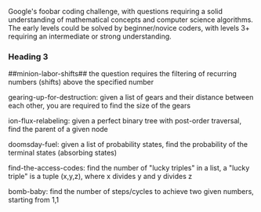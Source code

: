 Google's foobar coding challenge, with questions requiring a solid understanding of mathematical concepts and computer science algorithms. The early levels could be solved by beginner/novice coders, with levels 3+ requiring an intermediate or strong understanding.

### Heading 3 ###

##minion-labor-shifts##
the question requires the filtering of recurring numbers (shifts) above the specified number

gearing-up-for-destruction: given a list of gears and their distance between each other, you are required to find the size of the gears

ion-flux-relabeling: given a perfect binary tree with post-order traversal, find the parent of a given node

doomsday-fuel: given a list of probability states, find the probability of the terminal states (absorbing states)

find-the-access-codes: find the number of "lucky triples" in a list, a "lucky triple" is a tuple (x,y,z), where x divides y and y divides z

bomb-baby: find the number of steps/cycles to achieve two given numbers, starting from 1,1
